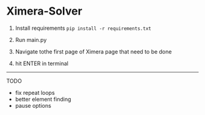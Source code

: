 # Ximera-Solver

1. Install requirements
`pip install -r requirements.txt`

2. Run main.py
3. Navigate tothe first page of Ximera page that need to be done
4. hit ENTER in terminal

-------

TODO
- fix repeat loops
- better element finding
- pause options
